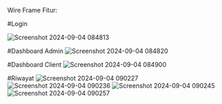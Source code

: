 Wire Frame Fitur:

#Login

![Screenshot 2024-09-04 084813](https://github.com/user-attachments/assets/f16b1219-68a9-4181-a37f-eb0f377cdfae)

#Dashboard Admin
![Screenshot 2024-09-04 084820](https://github.com/user-attachments/assets/3b584993-aad8-4ce6-b546-eb9929c0c113)

#Dashboard Client
![Screenshot 2024-09-04 084900](https://github.com/user-attachments/assets/6b7177e1-c83b-4df3-97f6-d9a486200094)

#Riwayat
![Screenshot 2024-09-04 090227](https://github.com/user-attachments/assets/20d7dcfe-1d78-47de-8fdb-f3b0ab913a2b)
![Screenshot 2024-09-04 090236](https://github.com/user-attachments/assets/46ab746a-0ae0-4d4b-a4eb-8596bde11b5b)
![Screenshot 2024-09-04 090245](https://github.com/user-attachments/assets/6fc97cd1-1bc7-4e53-acef-cfbc055c53bf)
![Screenshot 2024-09-04 090257](https://github.com/user-attachments/assets/80f16a3b-583b-41fc-b4b2-472aa42b81f5)
